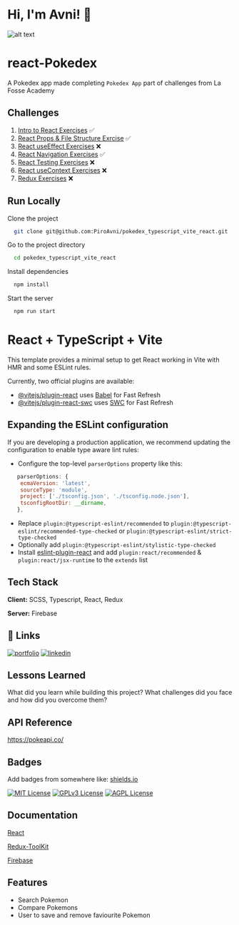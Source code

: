 
# Hi, I'm Avni! 👋



![alt text](https://github.com/PiroAvni/pokedex_typescript_vite_react/blob/main/public/Pok%C3%A9dex_logo.png "Pokedex")




# react-Pokedex
A Pokedex app made completing ```Pokedex App``` part of challenges from La Fosse Academy


## Challenges

1. [Intro to React Exercises](https://github.com/LaFosseAcademy/react-exercises/blob/intro-to-react-exercises/instructions.md) ✅
2. [React Props & File Structure Exrcise](https://github.com/LaFosseAcademy/react-exercises/blob/react-props-exercises/instructions.md) ✅
3. [React useEffect Exercises](https://github.com/LaFosseAcademy/react-exercises/blob/react-useEffect-exercises/instructions.md) ❌
4. [React Navigation Exercises](https://github.com/LaFosseAcademy/react-exercises/blob/react-navigation-exercises/instructions.md) ✅
5. [React Testing Exercises](https://github.com/LaFosseAcademy/react-exercises/blob/react-testing-exercises/instructions.md) ❌
6. [React useContext Exercises](https://github.com/LaFosseAcademy/react-exercises/blob/react-useContext-exercises/instructions.md) ❌
7. [Redux Exercises](https://github.com/LaFosseAcademy/react-exercises/blob/redux-exercises/instructions.md) ❌

## Run Locally

Clone the project

```bash
  git clone git@github.com:PiroAvni/pokedex_typescript_vite_react.git
```

Go to the project directory

```bash
  cd pokedex_typescript_vite_react
```

Install dependencies

```bash
  npm install
```

Start the server

```bash
  npm run start
```


# React + TypeScript + Vite

This template provides a minimal setup to get React working in Vite with HMR and some ESLint rules.

Currently, two official plugins are available:

- [@vitejs/plugin-react](https://github.com/vitejs/vite-plugin-react/blob/main/packages/plugin-react/README.md) uses [Babel](https://babeljs.io/) for Fast Refresh
- [@vitejs/plugin-react-swc](https://github.com/vitejs/vite-plugin-react-swc) uses [SWC](https://swc.rs/) for Fast Refresh

## Expanding the ESLint configuration

If you are developing a production application, we recommend updating the configuration to enable type aware lint rules:

- Configure the top-level `parserOptions` property like this:

```js
   parserOptions: {
    ecmaVersion: 'latest',
    sourceType: 'module',
    project: ['./tsconfig.json', './tsconfig.node.json'],
    tsconfigRootDir: __dirname,
   },
```

- Replace `plugin:@typescript-eslint/recommended` to `plugin:@typescript-eslint/recommended-type-checked` or `plugin:@typescript-eslint/strict-type-checked`
- Optionally add `plugin:@typescript-eslint/stylistic-type-checked`
- Install [eslint-plugin-react](https://github.com/jsx-eslint/eslint-plugin-react) and add `plugin:react/recommended` & `plugin:react/jsx-runtime` to the `extends` list




## Tech Stack

**Client:** SCSS, Typescript, React, Redux

**Server:** Firebase


## 🔗 Links
[![portfolio](https://img.shields.io/badge/my_portfolio-000?style=for-the-badge&logo=ko-fi&logoColor=white)](https://www.avnipiro.dev)
[![linkedin](https://img.shields.io/badge/linkedin-0A66C2?style=for-the-badge&logo=linkedin&logoColor=white)](https://www.linkedin.com/in/avnipiro/)


## Lessons Learned

What did you learn while building this project? What challenges did you face and how did you overcome them?


## API Reference



https://pokeapi.co/
## Badges

Add badges from somewhere like: [shields.io](https://shields.io/)

[![MIT License](https://img.shields.io/badge/License-MIT-green.svg)](https://choosealicense.com/licenses/mit/)
[![GPLv3 License](https://img.shields.io/badge/License-GPL%20v3-yellow.svg)](https://opensource.org/licenses/)
[![AGPL License](https://img.shields.io/badge/license-AGPL-blue.svg)](http://www.gnu.org/licenses/agpl-3.0)


## Documentation

[React](https://react.dev/learn)

[Redux-ToolKit](https://redux-toolkit.js.org/)

[Firebase](https://console.firebase.google.com/)



## Features

- Search Pokemon
- Compare Pokemons
- User to save  and remove faviourite Pokemon


